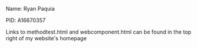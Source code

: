 Name: Ryan Paquia

PID: A16670357

Links to methodtest.html and webcomponent.html can be
found in the top right of my website's homepage

